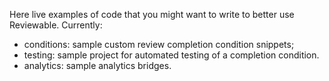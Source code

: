 Here live examples of code that you might want to write to better use Reviewable.  Currently:
- conditions: sample custom review completion condition snippets;
- testing: sample project for automated testing of a completion condition.
- analytics: sample analytics bridges.
